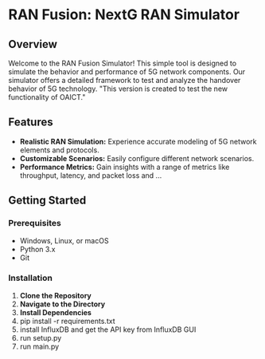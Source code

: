 # RAN Fusion: NextG RAN Simulator

## Overview
Welcome to the RAN Fusion Simulator! This simple tool is designed to simulate the behavior and performance of 5G network components. Our simulator offers a detailed framework to test and analyze the handover behavior of 5G technology. 
"This version is created to test the new functionality of OAICT."

## Features
- **Realistic RAN Simulation:** Experience accurate modeling of 5G network elements and protocols.
- **Customizable Scenarios:** Easily configure different network scenarios.
- **Performance Metrics:** Gain insights with a range of metrics like throughput, latency, and packet loss and ...

## Getting Started

### Prerequisites
- Windows, Linux, or macOS
- Python 3.x
- Git

### Installation
1. **Clone the Repository**
2. **Navigate to the Directory**
3. **Install Dependencies**
4. pip install -r requirements.txt
5. install InfluxDB and get the API key from InfluxDB GUI
6. run setup.py
7. run main.py


   
